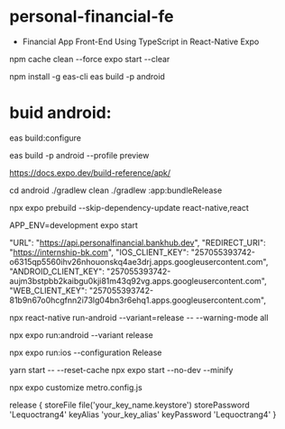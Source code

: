 # personal-financial-fe

- Financial App Front-End Using TypeScript in React-Native Expo

npm cache clean --force
expo start --clear

npm install -g eas-cli
eas build -p android

<h1>buid android: </h1>

eas build:configure

eas build -p android --profile preview

https://docs.expo.dev/build-reference/apk/

cd android
./gradlew clean
./gradlew :app:bundleRelease

npx expo prebuild --skip-dependency-update react-native,react

APP_ENV=development expo start

"URL": "https://api.personalfinancial.bankhub.dev",
"REDIRECT_URI": "https://internship-bk.com",
"IOS_CLIENT_KEY": "257055393742-o6315qp5560ihv26nhouonskq4ae3drj.apps.googleusercontent.com",
"ANDROID_CLIENT_KEY": "257055393742-aujm3bstpbb2kaibgu0kji81m43q92vg.apps.googleusercontent.com",
"WEB_CLIENT_KEY": "257055393742-81b9n67o0hcgfnn2i73lg04bn3r6ehq1.apps.googleusercontent.com",

npx react-native run-android --variant=release -- --warning-mode all

npx expo run:android --variant release

npx expo run:ios --configuration Release

yarn start -- --reset-cache
npx expo start --no-dev --minify

npx expo customize metro.config.js

release {
            storeFile file('your_key_name.keystore')
            storePassword 'Lequoctrang4'
            keyAlias 'your_key_alias'
            keyPassword 'Lequoctrang4'
            }